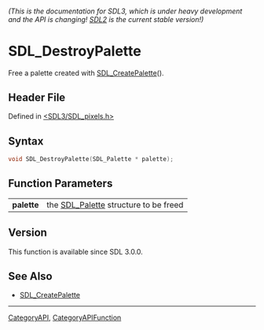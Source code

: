 ###### (This is the documentation for SDL3, which is under heavy development and the API is changing! [SDL2](https://wiki.libsdl.org/SDL2/) is the current stable version!)
# SDL_DestroyPalette

Free a palette created with [SDL_CreatePalette](SDL_CreatePalette)().

## Header File

Defined in [<SDL3/SDL_pixels.h>](https://github.com/libsdl-org/SDL/blob/main/include/SDL3/SDL_pixels.h)

## Syntax

```c
void SDL_DestroyPalette(SDL_Palette * palette);

```

## Function Parameters

|                 |                                                      |
| --------------- | ---------------------------------------------------- |
| **palette**     | the [SDL_Palette](SDL_Palette) structure to be freed |

## Version

This function is available since SDL 3.0.0.

## See Also

* [SDL_CreatePalette](SDL_CreatePalette)

----
[CategoryAPI](CategoryAPI), [CategoryAPIFunction](CategoryAPIFunction)

